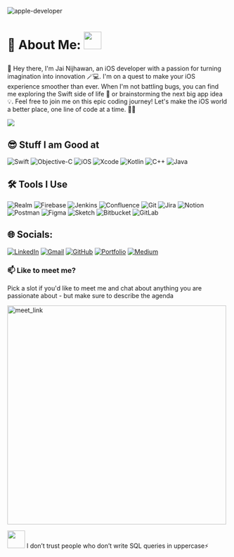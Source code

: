 ![apple-developer](https://user-images.githubusercontent.com/71421776/205568386-a9978052-ac07-4123-83bd-2d830a0bc81b.png)

# 💫 About Me: </a><img src="https://media.giphy.com/media/WUlplcMpOCEmTGBtBW/giphy.gif" width="40"> </em></p>
 
 👋 Hey there, I'm Jai Nijhawan, an iOS developer with a passion for turning imagination into innovation 🪄💻. I'm on a quest to make your iOS experience smoother than ever. When I'm not battling bugs, you can find me exploring the Swift side of life 🚀 or brainstorming the next big app idea 💡. Feel free to join me on this epic coding journey! Let's make the iOS world a better place, one line of code at a time. 📱✨
 
 [![](https://visitcount.itsvg.in/api?id=JaiNijhawan&label=Profile%20Views&color=7&icon=2&pretty=false)](https://visitcount.itsvg.in)

## 😎 Stuff I am Good at 
![Swift](https://img.shields.io/badge/swift-F54A2A?style=for-the-badge&logo=swift&logoColor=white) ![Objective-C](https://img.shields.io/badge/OBJECTIVE--C-%233A95E3.svg?style=for-the-badge&logo=apple&logoColor=white) ![iOS](https://img.shields.io/badge/iOS-000000?style=for-the-badge&logo=ios&logoColor=white) ![Xcode](https://img.shields.io/badge/Xcode-007ACC?style=for-the-badge&logo=Xcode&logoColor=white) ![Kotlin](https://img.shields.io/badge/kotlin-%237F52FF.svg?style=for-the-badge&logo=kotlin&logoColor=white) ![C++](https://img.shields.io/badge/c++-%2300599C.svg?style=for-the-badge&logo=c%2B%2B&logoColor=white) ![Java](https://img.shields.io/badge/java-%23ED8B00.svg?style=for-the-badge&logo=java&logoColor=white)  

## 🛠️ Tools I Use
![Realm](https://img.shields.io/badge/Realm-39477F?style=for-the-badge&logo=realm&logoColor=white) ![Firebase](https://img.shields.io/badge/Firebase-039BE5?style=for-the-badge&logo=Firebase&logoColor=white) ![Jenkins](https://img.shields.io/badge/jenkins-%232C5263.svg?style=for-the-badge&logo=jenkins&logoColor=white) ![Confluence](https://img.shields.io/badge/confluence-%23172BF4.svg?style=for-the-badge&logo=confluence&logoColor=white) ![Git](https://img.shields.io/badge/git-%23F05033.svg?style=for-the-badge&logo=git&logoColor=white) ![Jira](https://img.shields.io/badge/jira-%230A0FFF.svg?style=for-the-badge&logo=jira&logoColor=white)  ![Notion](https://img.shields.io/badge/Notion-%23000000.svg?style=for-the-badge&logo=notion&logoColor=white)  ![Postman](https://img.shields.io/badge/Postman-FF6C37?style=for-the-badge&logo=postman&logoColor=white)  ![Figma](https://img.shields.io/badge/figma-%23F24E1E.svg?style=for-the-badge&logo=figma&logoColor=white) ![Sketch](https://img.shields.io/badge/Sketch-FFB387?style=for-the-badge&logo=sketch&logoColor=black) ![Bitbucket](https://img.shields.io/badge/bitbucket-%230047B3.svg?style=for-the-badge&logo=bitbucket&logoColor=white) ![GitLab](https://img.shields.io/badge/gitlab-%23181717.svg?style=for-the-badge&logo=gitlab&logoColor=white)
## 🌐 Socials:
[![LinkedIn](https://img.shields.io/badge/linkedin-%230077B5.svg?style=for-the-badge&logo=linkedin&logoColor=white)](https://www.linkedin.com/in/jai-nijhawan/) [![Gmail](https://img.shields.io/badge/Gmail-D14836?style=for-the-badge&logo=gmail&logoColor=white )](mailto:jainijhawan@gmail.com) [![GitHub](https://img.shields.io/badge/github-%23121011.svg?style=for-the-badge&logo=github&logoColor=white)](https://github.com/jainijhawan) [![Portfolio](https://img.shields.io/badge/Portfolio-%23000000.svg?style=for-the-badge&logo=firefox&logoColor=#FF7139)](https://jainijhawan.github.io/) [![Medium](https://img.shields.io/badge/Medium-12100E?style=for-the-badge&logo=medium&logoColor=white)](https://medium.com/@jainijhawan) 

### 📫 Like to meet me?

Pick a slot if you'd like to meet me and chat about anything you are passionate about - but make sure to describe the agenda

<a href="https://calendly.com/jainijhawan/30min" target="_blank"><img width="498" alt="meet_link" src="https://user-images.githubusercontent.com/15426564/144297439-f530f383-e73e-41e0-9914-a9b7d3f432e5.png"></a>

<img src="https://emojis.slackmojis.com/emojis/images/1621024394/39092/cat-roll.gif?1621024394" width="40" /> I don’t trust people who don’t write SQL queries in uppercase⚡️
